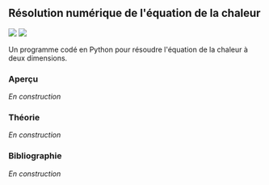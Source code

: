 ## Résolution numérique de l'équation de la chaleur

![](https://img.shields.io/badge/Language-Python-blue.png) ![](https://img.shields.io/badge/Version-Instable-red.png)

Un programme codé en Python pour résoudre l'équation de la chaleur à deux dimensions.

### Aperçu

*En construction*

### Théorie

*En construction*

### Bibliographie

*En construction*
